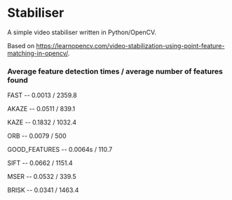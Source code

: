 # Stabiliser
A simple video stabiliser written in Python/OpenCV.

Based on https://learnopencv.com/video-stabilization-using-point-feature-matching-in-opencv/.

### Average feature detection times / average number of features found
FAST -- 0.0013 / 2359.8

AKAZE -- 0.0511 / 839.1

KAZE -- 0.1832 / 1032.4

ORB -- 0.0079 / 500

GOOD_FEATURES -- 0.0064s / 110.7

SIFT -- 0.0662 / 1151.4

MSER -- 0.0532 / 339.5

BRISK -- 0.0341 / 1463.4
